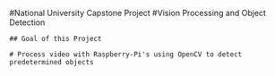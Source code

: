 #National University Capstone Project
#Vision Processing and Object Detection



```
## Goal of this Project

# Process video with Raspberry-Pi's using OpenCV to detect predetermined objects
```

